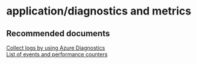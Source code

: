 <properties
	pageTitle="application/diagnostics and metrics"
	description="application/diagnostics and metrics"
	service="microsoft.servicefabric"
	resource="clusters"
	authors="aashu"
	displayOrder=""
	selfHelpType="generic"
	supportTopicIds="32449686"
	resourceTags=""
	productPesIds="15842"
	cloudEnvironments="public,BlackForest,Fairfax"
	articleId="30621a1c-23c8-4617-ac52-27a2c3994027"
/>

# application/diagnostics and metrics

## **Recommended documents**
[Collect logs by using Azure Diagnostics](https://azure.microsoft.com/documentation/articles/service-fabric-diagnostics-how-to-setup-wad/) <br>
[List of events and performance counters](https://azure.microsoft.com/documentation/articles/service-fabric-reliable-actors-diagnostics/#actor-method-events-and-performance-counters)
